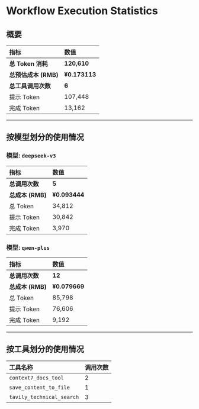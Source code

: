 # Workflow Execution Statistics

## 概要

| 指标 | 数值 |
| :--- | :--- |
| **总 Token 消耗** | **120,610** |
| **总预估成本 (RMB)** | **¥0.173113** |
| **总工具调用次数** | **6** |
| 提示 Token | 107,448 |
| 完成 Token | 13,162 |

---

## 按模型划分的使用情况


### 模型: `deepseek-v3`

| 指标 | 数值 |
| :--- | :--- |
| **总调用次数** | **5** |
| **总成本 (RMB)** | **¥0.093444** |
| 总 Token | 34,812 |
| 提示 Token | 30,842 |
| 完成 Token | 3,970 |

### 模型: `qwen-plus`

| 指标 | 数值 |
| :--- | :--- |
| **总调用次数** | **12** |
| **总成本 (RMB)** | **¥0.079669** |
| 总 Token | 85,798 |
| 提示 Token | 76,606 |
| 完成 Token | 9,192 |

---

## 按工具划分的使用情况

| 工具名称 | 调用次数 |
| :--- | :--- |
| `context7_docs_tool` | 2 |
| `save_content_to_file` | 1 |
| `tavily_technical_search` | 3 |
